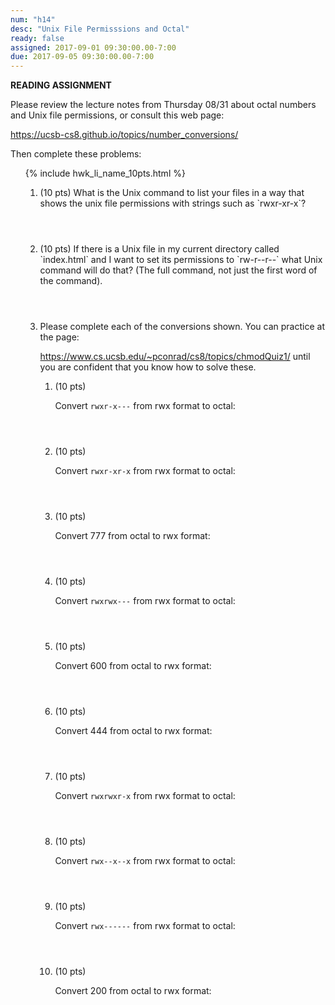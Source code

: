 ```yaml
---
num: "h14"
desc: "Unix File Permisssions and Octal"
ready: false
assigned: 2017-09-01 09:30:00.00-7:00
due: 2017-09-05 09:30:00.00-7:00
---
```


<b>READING ASSIGNMENT</b>

Please review the lecture notes from Thursday 08/31 about octal numbers and Unix file permissions, or
consult this web page:

<https://ucsb-cs8.github.io/topics/number_conversions/>

Then complete these problems:


<ol>

{% include hwk_li_name_10pts.html %}


<ol>

<li markdown="1" style="margin-bottom:4em;"> (10 pts) 
What is the Unix command to list your files in a way that shows the unix file permissions
with strings such as `rwxr-xr-x`?

</li>

<li markdown="1" style="margin-bottom:4em;"> (10 pts) If there is a Unix file in my current directory called `index.html` and I want to set its permissions to `rw-r--r--` 
what Unix command will do that? (The full command, not just the first word of the command).
<div class="pagebreak">
</div>
</li>



<li> Please complete each of the conversions shown.   You can practice at the page:

<https://www.cs.ucsb.edu/~pconrad/cs8/topics/chmodQuiz1/> until you are confident that you know how to solve these.

<ol>

<li markdown="1" style="margin-bottom:4em;"> (10 pts) 

Convert `rwxr-x---` from rwx format to octal:	

</li>
<li markdown="1" style="margin-bottom:4em;"> (10 pts) 

Convert `rwxr-xr-x` from rwx format to octal:	

</li>
<li markdown="1" style="margin-bottom:4em;"> (10 pts) 

Convert 777 from octal to rwx format:	

</li>
<li markdown="1" style="margin-bottom:4em;"> (10 pts) 

Convert `rwxrwx---` from rwx format to octal:	

</li>
<li markdown="1" style="margin-bottom:4em;"> (10 pts) 

Convert 600 from octal to rwx format:	

</li>
<li markdown="1" style="margin-bottom:4em;"> (10 pts) 


Convert 444 from octal to rwx format:	

</li>
<li markdown="1" style="margin-bottom:4em;"> (10 pts) 


Convert `rwxrwxr-x` from rwx format to octal:	

</li>
<li markdown="1" style="margin-bottom:4em;"> (10 pts) 

Convert `rwx--x--x` from rwx format to octal:	

</li>
<li markdown="1" style="margin-bottom:4em;"> (10 pts) 

Convert `rwx------` from rwx format to octal:	

</li>
<li markdown="1" style="margin-bottom:4em;"> (10 pts) 

Convert 200 from octal to rwx format:

</li>
</ol>
</li>

</ol>


